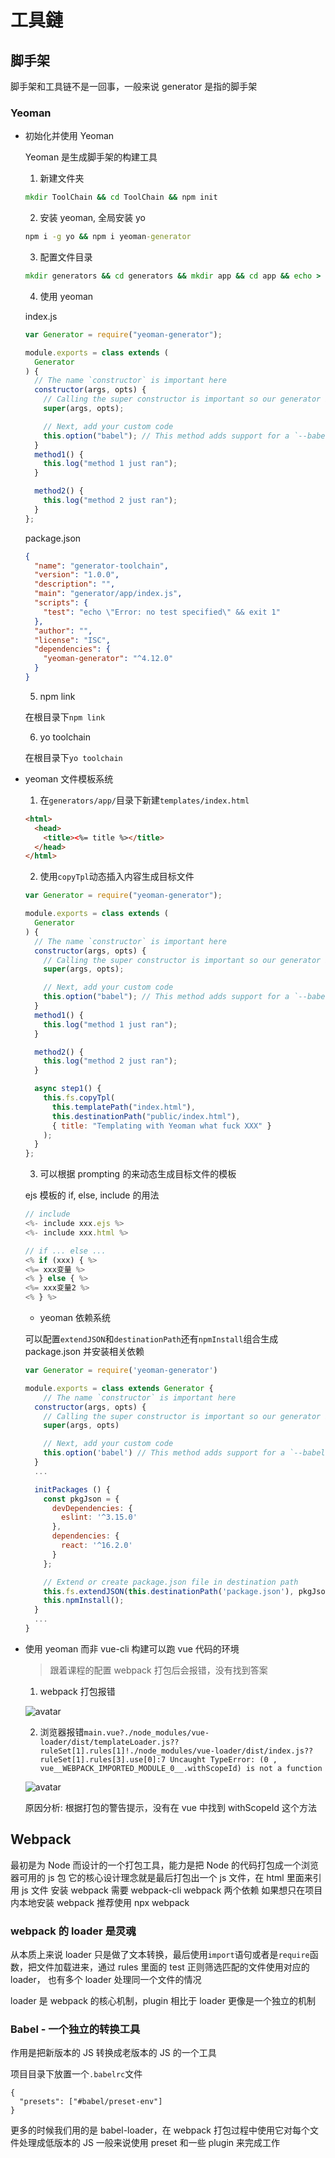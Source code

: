 # 工具鏈

## 脚手架

脚手架和工具链不是一回事，一般来说 generator 是指的脚手架

### Yeoman

- 初始化并使用 Yeoman

  Yeoman 是生成脚手架的构建工具

  1. 新建文件夹

  ```cmd
  mkdir ToolChain && cd ToolChain && npm init
  ```

  2. 安装 yeoman, 全局安装 yo

  ```cmd
  npm i -g yo && npm i yeoman-generator
  ```

  3. 配置文件目录

  ```cmd
  mkdir generators && cd generators && mkdir app && cd app && echo > index.js
  ```

  4. 使用 yeoman

  index.js

  ```js
  var Generator = require("yeoman-generator");

  module.exports = class extends (
    Generator
  ) {
    // The name `constructor` is important here
    constructor(args, opts) {
      // Calling the super constructor is important so our generator is correctly set up
      super(args, opts);

      // Next, add your custom code
      this.option("babel"); // This method adds support for a `--babel` flag
    }
    method1() {
      this.log("method 1 just ran");
    }

    method2() {
      this.log("method 2 just ran");
    }
  };
  ```

  package.json

  ```JSON
  {
    "name": "generator-toolchain",
    "version": "1.0.0",
    "description": "",
    "main": "generator/app/index.js",
    "scripts": {
      "test": "echo \"Error: no test specified\" && exit 1"
    },
    "author": "",
    "license": "ISC",
    "dependencies": {
      "yeoman-generator": "^4.12.0"
    }
  }

  ```

  5. npm link

  在根目录下`npm link`

  6. yo toolchain

  在根目录下`yo toolchain`

- yeoman 文件模板系统

  1. 在`generators/app/`目录下新建`templates/index.html`

  ```html
  <html>
    <head>
      <title><%= title %></title>
    </head>
  </html>
  ```

  2. 使用`copyTpl`动态插入内容生成目标文件

  ```js
  var Generator = require("yeoman-generator");

  module.exports = class extends (
    Generator
  ) {
    // The name `constructor` is important here
    constructor(args, opts) {
      // Calling the super constructor is important so our generator is correctly set up
      super(args, opts);

      // Next, add your custom code
      this.option("babel"); // This method adds support for a `--babel` flag
    }
    method1() {
      this.log("method 1 just ran");
    }

    method2() {
      this.log("method 2 just ran");
    }

    async step1() {
      this.fs.copyTpl(
        this.templatePath("index.html"),
        this.destinationPath("public/index.html"),
        { title: "Templating with Yeoman what fuck XXX" }
      );
    }
  };
  ```

  3. 可以根据 prompting 的来动态生成目标文件的模板

  ejs 模板的 if, else, include 的用法

  ```js
  // include
  <%- include xxx.ejs %>
  <%- include xxx.html %>

  // if ... else ...
  <% if (xxx) { %>
  <%= xxx变量 %>
  <% } else { %>
  <%= xxx变量2 %>
  <% } %>

  ```

  - yeoman 依赖系统

  可以配置`extendJSON`和`destinationPath`还有`npmInstall`组合生成 package.json 并安装相关依赖

  ```js
  var Generator = require('yeoman-generator')

  module.exports = class extends Generator {
      // The name `constructor` is important here
    constructor(args, opts) {
      // Calling the super constructor is important so our generator is correctly set up
      super(args, opts)

      // Next, add your custom code
      this.option('babel') // This method adds support for a `--babel` flag
    }
    ...

    initPackages () {
      const pkgJson = {
        devDependencies: {
          eslint: '^3.15.0'
        },
        dependencies: {
          react: '^16.2.0'
        }
      };

      // Extend or create package.json file in destination path
      this.fs.extendJSON(this.destinationPath('package.json'), pkgJson);
      this.npmInstall();
    }
    ...
  }

  ```

- 使用 yeoman 而非 vue-cli 构建可以跑 vue 代码的环境

  > 跟着课程的配置 webpack 打包后会报错，没有找到答案

  1. webpack 打包报错

  ![avatar](./BuildError.png)

  2. 浏览器报错`main.vue?./node_modules/vue-loader/dist/templateLoader.js??ruleSet[1].rules[1]!./node_modules/vue-loader/dist/index.js??ruleSet[1].rules[3].use[0]:7 Uncaught TypeError: (0 , vue__WEBPACK_IMPORTED_MODULE_0__.withScopeId) is not a function`

  ![avatar](./Error.png)

  原因分析: 根据打包的警告提示，没有在 vue 中找到 withScopeId 这个方法

## Webpack

最初是为 Node 而设计的一个打包工具，能力是把 Node 的代码打包成一个浏览器可用的 js 包
它的核心设计理念就是最后打包出一个 js 文件，在 html 里面来引用 js 文件
安装 webpack 需要 webpack-cli webpack 两个依赖
如果想只在项目内本地安装 webpack 推荐使用 npx webpack

### webpack 的 loader 是灵魂

从本质上来说 loader 只是做了文本转换，最后使用`import`语句或者是`require`函数，把文件加载进来，通过 rules 里面的 test 正则筛选匹配的文件使用对应的 loader， 也有多个 loader 处理同一个文件的情况

loader 是 webpack 的核心机制，plugin 相比于 loader 更像是一个独立的机制

### Babel - 一个独立的转换工具

作用是把新版本的 JS 转换成老版本的 JS 的一个工具

项目目录下放置一个`.babelrc`文件

```
{
  "presets": ["#babel/preset-env"]
}
```

更多的时候我们用的是 babel-loader，在 webpack 打包过程中使用它对每个文件处理成低版本的 JS
一般来说使用 preset 和一些 plugin 来完成工作
